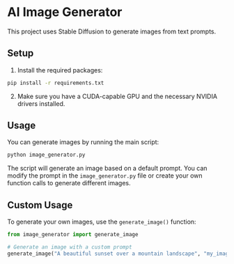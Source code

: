 # AI Image Generator

This project uses Stable Diffusion to generate images from text prompts.

## Setup

1. Install the required packages:
```bash
pip install -r requirements.txt
```

2. Make sure you have a CUDA-capable GPU and the necessary NVIDIA drivers installed.

## Usage

You can generate images by running the main script:
```bash
python image_generator.py
```

The script will generate an image based on a default prompt. You can modify the prompt in the `image_generator.py` file or create your own function calls to generate different images.

## Custom Usage

To generate your own images, use the `generate_image()` function:
```python
from image_generator import generate_image

# Generate an image with a custom prompt
generate_image("A beautiful sunset over a mountain landscape", "my_image.png")
```
